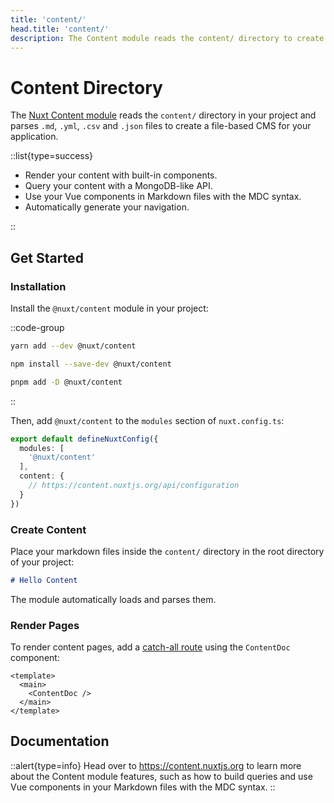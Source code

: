 ```yaml
---
title: 'content/'
head.title: 'content/'
description: The Content module reads the content/ directory to create a file-based CMS for your application.
---
```


# Content Directory

The [Nuxt Content module](https://content.nuxtjs.org) reads the `content/` directory in your project and parses `.md`, `.yml`, `.csv` and `.json` files to create a file-based CMS for your application.

::list{type=success}

- Render your content with built-in components.
- Query your content with a MongoDB-like API.
- Use your Vue components in Markdown files with the MDC syntax.
- Automatically generate your navigation.

::

## Get Started

### Installation

Install the `@nuxt/content` module in your project:

::code-group

  ```bash [yarn]
  yarn add --dev @nuxt/content
  ```

  ```bash [npm]
  npm install --save-dev @nuxt/content
  ```

  ```bash [pnpm]
  pnpm add -D @nuxt/content
  ```

::

Then, add `@nuxt/content` to the `modules` section of `nuxt.config.ts`:

```ts [nuxt.config.ts]
export default defineNuxtConfig({
  modules: [
    '@nuxt/content'
  ],
  content: {
    // https://content.nuxtjs.org/api/configuration
  }
})
```

### Create Content

Place your markdown files inside the `content/` directory in the root directory of your project:

```md [content/index.md]
# Hello Content
```

The module automatically loads and parses them.

### Render Pages

To render content pages, add a [catch-all route](/docs/guide/directory-structure/pages/#catch-all-route) using the `ContentDoc` component:

```vue [pages/[...slug].vue]
<template>
  <main>
    <ContentDoc />
  </main>
</template>
```

## Documentation

::alert{type=info}
Head over to <https://content.nuxtjs.org> to learn more about the Content module features, such as how to build queries and use Vue components in your Markdown files with the MDC syntax.
::
